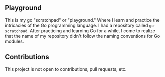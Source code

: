 ## Playground

This is my go "scratchpad" or "playground." Where I learn and practice the intricacies of the  Go programming language.
I had a repository called `go-scratchpad`. After practicing and learning Go for a while, I come to realize that the name 
of my repository didn't follow the naming conventions for Go modules.

## Contributions

This project is not open to contributions, pull requests, etc.
